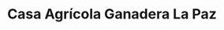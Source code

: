 ---
title: "Casa Agrícola Ganadera La Paz"
url: /la-paz/casa-agricola-ganadera-la-paz/
shop: agraria
---